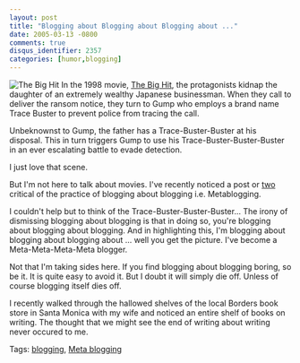 ```yaml
---
layout: post
title: "Blogging about Blogging about Blogging about ..."
date: 2005-03-13 -0800
comments: true
disqus_identifier: 2357
categories: [humor,blogging]
---
```

![](/images/TheBigHit.jpg "The Big Hit") In the 1998 movie, [The Big
Hit](http://www.imdb.com/title/tt0120609/), the protagonists kidnap the
daughter of an extremely wealthy Japanese businessman. When they call to
deliver the ransom notice, they turn to Gump who employs a brand name
Trace Buster to prevent police from tracing the call.

Unbeknownst to Gump, the father has a Trace-Buster-Buster at his
disposal. This in turn triggers Gump to use his
Trace-Buster-Buster-Buster in an ever escalating battle to evade
detection.

I just love that scene.

But I'm not here to talk about movies. I've recently noticed a post or
[two](http://www.gapingvoid.com/Moveable_Type/archives/001407.html)
critical of the practice of blogging about blogging i.e. Metablogging.

I couldn't help but to think of the Trace-Buster-Buster-Buster... The
irony of dismissing blogging about blogging is that in doing so, you're
blogging about blogging about blogging. And in highlighting this, I'm
blogging about blogging about blogging about ... well you get the
picture. I've become a Meta-Meta-Meta-Meta blogger.

Not that I'm taking sides here. If you find blogging about blogging
boring, so be it. It is quite easy to avoid it. But I doubt it will
simply die off. Unless of course blogging itself dies off.

I recently walked through the hallowed shelves of the local Borders book
store in Santa Monica with my wife and noticed an entire shelf of books
on writing. The thought that we might see the end of writing about
writing never occured to me.

Tags: [blogging](http://haacked.com/tags/blogging/default.aspx), [Meta
blogging](http://haacked.com/tags/meta%20blogging/default.aspx)


